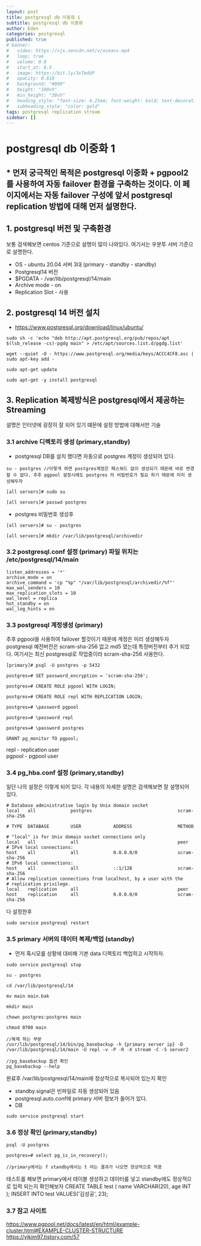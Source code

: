 ```yaml
---
layout: post
title: postgresql db 이중화 1
subtitle: postgresql db 이중화
author: Eden
categories: postgresql
published: true
# banner:
#   video: https://vjs.zencdn.net/v/oceans.mp4
#   loop: true
#   volume: 0.8
#   start_at: 8.5
#   image: https://bit.ly/3xTmdUP
#   opacity: 0.618
#   background: "#000"
#   height: "100vh"
#   min_height: "38vh"
#   heading_style: "font-size: 4.25em; font-weight: bold; text-decoration: underline"
#   subheading_style: "color: gold"
tags: postgresql replication stream
sidebar: []
---
```


# postgresql db 이중화 1

## * 먼저 궁극적인 목적은 postgresql 이중화 + pgpool2 를 사용하여 자동 failover 환경을 구축하는 것이다. 이 페이지에서는 자동 failover 구성에 앞서 postgresql replication 방법에 대해 먼저 설명한다.

## 1. postgresql 버전 및 구축환경
보통 검색해보면 centos 기준으로 설명이 많이 나와있다. 여기서는 우분투 서버 기준으로 설명한다.
- OS - ubuntu 20.04 서버 3대 (primary - standby - standby)
- Postgresql14 버전
- $PGDATA  - /var/lib/postgresql/14/main
- Archive mode - on
- Replication Slot - 사용

## 2. postgresql 14 버전 설치
- https://www.postgresql.org/download/linux/ubuntu/

```
sudo sh -c 'echo "deb http://apt.postgresql.org/pub/repos/apt $(lsb_release -cs)-pgdg main" > /etc/apt/sources.list.d/pgdg.list'

wget --quiet -O - https://www.postgresql.org/media/keys/ACCC4CF8.asc | sudo apt-key add -

sudo apt-get update

sudo apt-get -y install postgresql

```

## 3. Replication 복제방식은 postgresql에서 제공하는 Streaming
  설명은 인터넷에 굉장히 잘 되어 있기 떄문에 설정 방법에 대해서만 기술
### 3.1 archive 디렉토리 생성 (primary,standby)
 - postgresql DB를 설치 했다면 자동으로 postgres 계정이 생성되어 있다.

```
su - postgres //이렇게 하면 postgres계정은 패스워드 없이 생성되기 때문에 바로 변경 할 수 없다. 추후 pgpool 설정시에도 postgres 의 비밀번호가 필요 하기 때문에 미리 생성해두자

[all servers]# sudo su

[all servers]# passwd postgres 

```
 - postgres 비밀번호 생성후

```
[all servers]# su - postgres

[all servers]# mkdir /var/lib/postgresql/archivedir

```
### 3.2 postgresql.conf 설정 (primary) 파일 위치는 /etc/postgresql/14/main

```
listen_addresses = '*'
archive_mode = on
archive_command = 'cp "%p" "/var/lib/postgresql/archivedir/%f"'
max_wal_senders = 10
max_replication_slots = 10
wal_level = replica
hot_standby = on
wal_log_hints = on
```

### 3.3 postgresql 계정생성 (primary)
 추후 pgpool을 사용하여 failover 할것이기 때문에 계정은 미리 생성해두자
 postgresql 예전버전은 scram-sha-256 없고 md5 였는데 특정버전부터 추가 되었다.
 여기서는 최신 postgresql로 작업중이라 scram-sha-256 사용한다.

```
[primary]# psql -U postgres -p 5432

postgres=# SET password_encryption = 'scram-sha-256';

postgres=# CREATE ROLE pgpool WITH LOGIN;

postgres=# CREATE ROLE repl WITH REPLICATION LOGIN;

postgres=# \password pgpool

postgres=# \password repl

postgres=# \password postgres

GRANT pg_monitor TO pgpool;

```

repl - replication user <br/>
pgpool - pgpool user
### 3.4 pg_hba.conf 설정 (primary,standby)
일단 나의 설정은 이렇게 되어 있다. 각 내용의 자세한 설명은 검색해보면 잘 설명되어 있다.

```
# Database administrative login by Unix domain socket
local   all             postgres                                scram-sha-256

# TYPE  DATABASE        USER            ADDRESS                 METHOD

# "local" is for Unix domain socket connections only
local   all             all                                     peer
# IPv4 local connections:
host    all             all             0.0.0.0/0               scram-sha-256
# IPv6 local connections:
host    all             all             ::1/128                 scram-sha-256
# Allow replication connections from localhost, by a user with the
# replication privilege.
local   replication     all                                     peer
host    replication     all             0.0.0.0/0               scram-sha-256

```

다 설정한후 

```
sudo service postgresql restart

```
### 3.5 primary 서버의 데이터 복제/백업 (standby)
 - 먼저 혹시모를 상황에 대비해 기본 data 디렉토리 백업하고 시작하자.

```
sudo service postgresql stop

su - postgres

cd /var/lib/postgresql/14

mv main main.bak

mkdir main

chown postgres:postgres main

chmod 0700 main

//복제 하는 부분
/usr/lib/postgresql/14/bin/pg_basebackup -h {primary server ip} -D /var/lib/postgresql/14/main -U repl -v -P -R -X stream -C -S server2

//pg_basebackup 옵션 확인
pg_basebackup --help
```

완료후 /var/lib/postgresql/14/main에 정상적으로 복사되어 있는지 확인
 - standby.signal은 빈파일로 자동 생성되어 있음
 - postgresql.auto.conf에 primary 서버 정보가 들어가 있다.
 - DB 

```
sudo service postgresql start

```
### 3.6 정상 확인 (primary,standby)

```
psql -U postgres

postgres=# select pg_is_in_recovery();

//primary에서는 f standby에서는 t 라는 결과가 나오면 정상적으로 적용

```

테스트를 해보면 primary에서 테이블 생성하고 데이터를 넣고 standby에도 정상적으로 입력 되는지 확인해보자
CREATE TABLE test (
  name	VARCHAR(20),
  age	INT
);
INSERT INTO test VALUES('김성공', 23);

### 3.7 참고 사이트
https://www.pgpool.net/docs/latest/en/html/example-cluster.html#EXAMPLE-CLUSTER-STRUCTURE <br/>
https://yjkim97.tistory.com/57